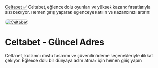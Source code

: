 <a href="https://t2m.io/2284401">Celtabet ✅</a>
Celtabet, eğlence dolu oyunları ve yüksek kazanç fırsatlarıyla sizi bekliyor. Hemen giriş yaparak eğlenceye katılın ve kazancınızı artırın!  

<a href="https://t2m.io/2284401" title="Celtabet">
    <img src="https://i.ibb.co/gtF7ptH/photo-2025-01-13-14-27-16.jpg" alt="Celtabet" style="max-width: 100%; border: 2px solid #ddd; border-radius: 10px;">
</a>

# Celtabet - Güncel Adres
Celtabet, kullanıcı dostu tasarımı ve güvenilir ödeme seçenekleriyle dikkat çekiyor. Eğlence dolu bir dünyaya adım atmak için hemen giriş yapın!
